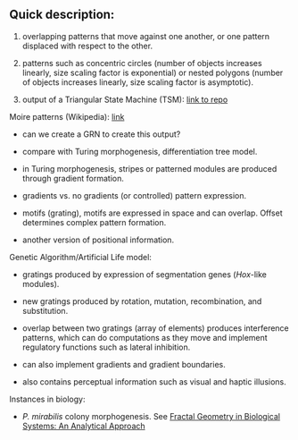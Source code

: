 ## Quick description:

1. overlapping patterns that move against one another, or one pattern displaced with respect to the other.

2. patterns such as concentric circles (number of objects increases linearly, size scaling factor is exponential) or nested polygons (number of objects increases linearly, size scaling factor is asymptotic).

3. output of a Triangular State Machine (TSM): [link to repo](https://github.com/devoworm/Triangular-State-Machines-TSM)


Moire patterns (Wikipedia): [link](https://en.wikipedia.org/wiki/Moir%C3%A9_pattern)

* can we create a GRN to create this output?

* compare with Turing morphogenesis, differentiation tree model.

* in Turing morphogenesis, stripes or patterned modules are produced through gradient formation.

* gradients vs. no gradients (or controlled) pattern expression.

* motifs (grating), motifs are expressed in space and can overlap. Offset determines complex pattern formation.

* another version of positional information.


Genetic Algorithm/Artificial Life model:

* gratings produced by expression of segmentation genes (_Hox_-like modules).

* new gratings produced by rotation, mutation, recombination, and substitution.

* overlap between two gratings (array of elements) produces interference patterns, which can do computations as they move and implement regulatory functions such as lateral inhibition.

* can also implement gradients and gradient boundaries.

* also contains perceptual information such as visual and haptic illusions.


Instances in biology:  

* _P. mirabilis_ colony morphogenesis. See [Fractal Geometry in Biological Systems: An Analytical Approach](https://books.google.com/books?id=_N7Vt6HLStsC&pg=PA149&lpg=PA149&dq=moire+patterns+morphogens&source=bl&ots=Aj8DYVXSMb&sig=ACfU3U3rqATcoppq5hKdTXBVRF2iA9ZQOg&hl=en&sa=X&ved=2ahUKEwj94uf58YTnAhVGCc0KHfcOBMoQ6AEwEHoECAsQAQ#v=onepage&q=moire%20patterns%20morphogens&f=false)
